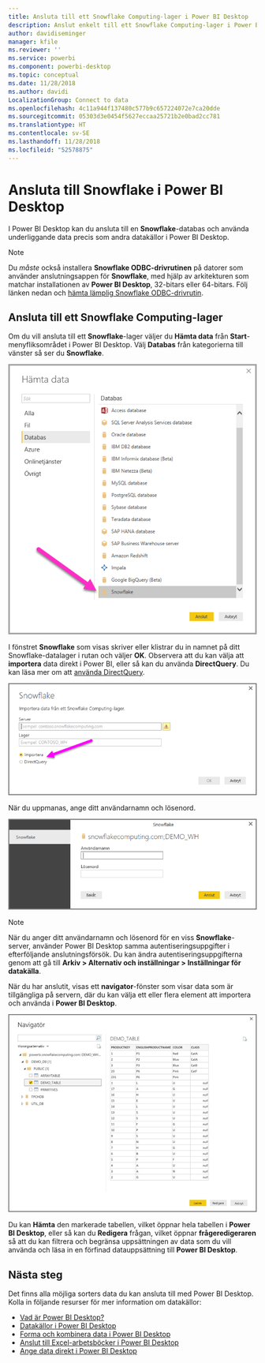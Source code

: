 ```yaml
---
title: Ansluta till ett Snowflake Computing-lager i Power BI Desktop
description: Anslut enkelt till ett Snowflake Computing-lager i Power BI Desktop
author: davidiseminger
manager: kfile
ms.reviewer: ''
ms.service: powerbi
ms.component: powerbi-desktop
ms.topic: conceptual
ms.date: 11/28/2018
ms.author: davidi
LocalizationGroup: Connect to data
ms.openlocfilehash: 4c11a944f137480c577b9c657224072e7ca20dde
ms.sourcegitcommit: 05303d3e0454f5627eccaa25721b2e0bad2cc781
ms.translationtype: HT
ms.contentlocale: sv-SE
ms.lasthandoff: 11/28/2018
ms.locfileid: "52578875"
---
```

# <a name="connect-to-snowflake-in-power-bi-desktop"></a>Ansluta till Snowflake i Power BI Desktop
I Power BI Desktop kan du ansluta till en **Snowflake**-databas och använda underliggande data precis som andra datakällor i Power BI Desktop. 

> [!NOTE]
> Du *måste* också installera **Snowflake ODBC-drivrutinen** på datorer som använder anslutningsappen för **Snowflake**, med hjälp av arkitekturen som matchar installationen av  **Power BI Desktop**, 32-bitars eller 64-bitars. Följ länken nedan och [hämta lämplig Snowflake ODBC-drivrutin](http://go.microsoft.com/fwlink/?LinkID=823762).
> 
> 

## <a name="connect-to-a-snowflake-computing-warehouse"></a>Ansluta till ett Snowflake Computing-lager
Om du vill ansluta till ett **Snowflake**-lager väljer du **Hämta data** från **Start**-menyfliksområdet i Power BI Desktop. Välj **Databas** från kategorierna till vänster så ser du **Snowflake**.

![](media/desktop-connect-snowflake/connect_snowflake_2b.png)

I fönstret **Snowflake** som visas skriver eller klistrar du in namnet på ditt Snowflake-datalager i rutan och väljer **OK**. Observera att du kan välja att **importera** data direkt i Power BI, eller så kan du använda **DirectQuery**. Du kan läsa mer om att [använda DirectQuery](desktop-use-directquery.md).

![](media/desktop-connect-snowflake/connect_snowflake_3.png)

När du uppmanas, ange ditt användarnamn och lösenord.

![](media/desktop-connect-snowflake/connect_snowflake_4.png)

> [!NOTE]
> När du anger ditt användarnamn och lösenord för en viss **Snowflake**-server, använder Power BI Desktop samma autentiseringsuppgifter i efterföljande anslutningsförsök. Du kan ändra autentiseringsuppgifterna genom att gå till **Arkiv > Alternativ och inställningar > Inställningar för datakälla**.
> 
> 

När du har anslutit, visas ett **navigator**-fönster som visar data som är tillgängliga på servern, där du kan välja ett eller flera element att importera och använda i **Power BI Desktop**.

![](media/desktop-connect-snowflake/connect_snowflake_5.png)

Du kan **Hämta** den markerade tabellen, vilket öppnar hela tabellen i **Power BI Desktop**, eller så kan du **Redigera** frågan, vilket öppnar **frågeredigeraren** så att du kan filtrera och begränsa uppsättningen av data som du vill använda och läsa in en förfinad datauppsättning till **Power BI Desktop**.

## <a name="next-steps"></a>Nästa steg
Det finns alla möjliga sorters data du kan ansluta till med Power BI Desktop. Kolla in följande resurser för mer information om datakällor:

* [Vad är Power BI Desktop?](desktop-what-is-desktop.md)
* [Datakällor i Power BI Desktop](desktop-data-sources.md)
* [Forma och kombinera data i Power BI Desktop](desktop-shape-and-combine-data.md)
* [Anslut till Excel-arbetsböcker i Power BI Desktop](desktop-connect-excel.md)   
* [Ange data direkt i Power BI Desktop](desktop-enter-data-directly-into-desktop.md)   

